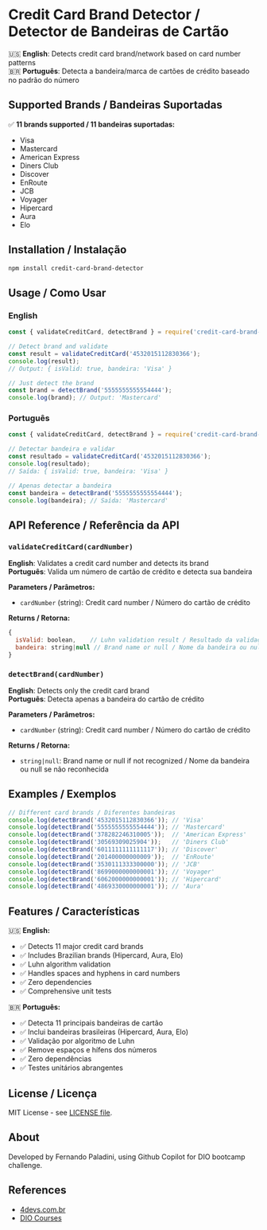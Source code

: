 # Credit Card Brand Detector / Detector de Bandeiras de Cartão

🇺🇸 **English**: Detects credit card brand/network based on card number patterns  
🇧🇷 **Português**: Detecta a bandeira/marca de cartões de crédito baseado no padrão do número

## Supported Brands / Bandeiras Suportadas

✅ **11 brands supported / 11 bandeiras suportadas:**

- Visa
- Mastercard  
- American Express
- Diners Club
- Discover
- EnRoute
- JCB
- Voyager
- Hipercard
- Aura
- Elo

## Installation / Instalação

```bash
npm install credit-card-brand-detector
```

## Usage / Como Usar

### English
```javascript
const { validateCreditCard, detectBrand } = require('credit-card-brand-detector');

// Detect brand and validate
const result = validateCreditCard('4532015112830366');
console.log(result);
// Output: { isValid: true, bandeira: 'Visa' }

// Just detect the brand
const brand = detectBrand('5555555555554444');
console.log(brand); // Output: 'Mastercard'
```

### Português
```javascript
const { validateCreditCard, detectBrand } = require('credit-card-brand-detector');

// Detectar bandeira e validar
const resultado = validateCreditCard('4532015112830366');
console.log(resultado);
// Saída: { isValid: true, bandeira: 'Visa' }

// Apenas detectar a bandeira
const bandeira = detectBrand('5555555555554444');
console.log(bandeira); // Saída: 'Mastercard'
```

## API Reference / Referência da API

### `validateCreditCard(cardNumber)`
**English**: Validates a credit card number and detects its brand  
**Português**: Valida um número de cartão de crédito e detecta sua bandeira

**Parameters / Parâmetros:**
- `cardNumber` (string): Credit card number / Número do cartão de crédito

**Returns / Retorna:**
```javascript
{
  isValid: boolean,    // Luhn validation result / Resultado da validação Luhn
  bandeira: string|null // Brand name or null / Nome da bandeira ou null
}
```

### `detectBrand(cardNumber)`
**English**: Detects only the credit card brand  
**Português**: Detecta apenas a bandeira do cartão de crédito

**Parameters / Parâmetros:**
- `cardNumber` (string): Credit card number / Número do cartão de crédito

**Returns / Retorna:**
- `string|null`: Brand name or null if not recognized / Nome da bandeira ou null se não reconhecida

## Examples / Exemplos

```javascript
// Different card brands / Diferentes bandeiras
console.log(detectBrand('4532015112830366')); // 'Visa'
console.log(detectBrand('5555555555554444')); // 'Mastercard'
console.log(detectBrand('378282246310005'));  // 'American Express'
console.log(detectBrand('30569309025904'));   // 'Diners Club'
console.log(detectBrand('6011111111111117')); // 'Discover'
console.log(detectBrand('201400000000009'));  // 'EnRoute'
console.log(detectBrand('3530111333300000')); // 'JCB'
console.log(detectBrand('8699000000000001')); // 'Voyager'
console.log(detectBrand('6062000000000001')); // 'Hipercard'
console.log(detectBrand('4869330000000001')); // 'Aura'
```

## Features / Características

🇺🇸 **English:**
- ✅ Detects 11 major credit card brands
- ✅ Includes Brazilian brands (Hipercard, Aura, Elo)
- ✅ Luhn algorithm validation
- ✅ Handles spaces and hyphens in card numbers
- ✅ Zero dependencies
- ✅ Comprehensive unit tests

🇧🇷 **Português:**
- ✅ Detecta 11 principais bandeiras de cartão
- ✅ Inclui bandeiras brasileiras (Hipercard, Aura, Elo)
- ✅ Validação por algoritmo de Luhn
- ✅ Remove espaços e hífens dos números
- ✅ Zero dependências
- ✅ Testes unitários abrangentes

## License / Licença

MIT License - see [LICENSE file](LICENSE).

## About

Developed by Fernando Paladini, using Github Copilot for DIO bootcamp challenge.

## References

- [4devs.com.br](https://www.4devs.com.br/gerador_de_numero_cartao_credito)
- [DIO Courses](https://www.dio.me/)